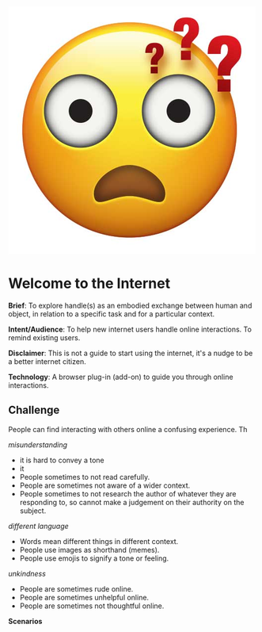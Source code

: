
![Confused Face](../images/ConfusedEmoji.jpg)

# Welcome to the Internet

**Brief**: To explore handle(s) as an embodied exchange between human and object, in relation to a specific task and for a particular context.

**Intent/Audience**: To help new internet users handle online interactions. To remind existing users.

**Disclaimer**: This is not a guide to start using the internet, it's a nudge to be a better internet citizen.

**Technology**: A browser plug-in (add-on) to guide you through online interactions.

## Challenge

People can find interacting with others online a confusing experience. Th

*misunderstanding*
* it is hard to convey a tone
* it 
* People sometimes to not read carefully.
* People are sometimes not aware of a wider context.
* People sometimes to not research the author of whatever they are responding to, so cannot make a judgement on their authority on the subject.

*different language*
* Words mean different things in different context.
* People use images as shorthand (memes).
* People use emojis to signify a tone or feeling.

*unkindness*
* People are sometimes rude online.
* People are sometimes unhelpful online.
* People are sometimes not thoughtful online.

**Scenarios** 
